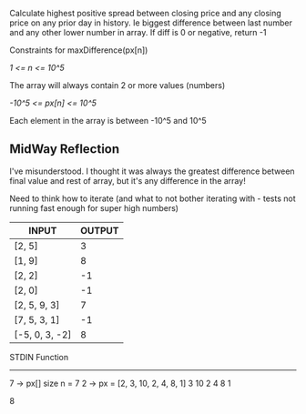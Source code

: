 Calculate highest positive spread between closing price and any closing price on any prior day in history. Ie biggest difference between last number and any other lower number in array. If diff is 0 or negative, return -1

Constraints for maxDifference(px[n])

*1 <= n <= 10^5*

The array will always contain 2 or more values (numbers)

*-10^5 <= px[n] <= 10^5*

Each element in the array is between -10^5 and 10^5

## MidWay Reflection
I've misunderstood. I thought it was always the greatest difference between final value and rest of array, but it's any difference in the array!

Need to think how to iterate (and what to not bother iterating with - tests not running fast enough for super high numbers)

INPUT | OUTPUT
-|-
[2, 5] | 3
[1, 9] | 8
[2, 2] | -1
[2, 0] | -1
[2, 5, 9, 3] | 7
[7, 5, 3, 1] | -1
[-5, 0, 3, -2] | 8

STDIN    Function
-----    --------
7    →   px[] size n = 7
2    →   px = [2, 3, 10, 2, 4, 8, 1]
3
10
2
4
8
1

8

